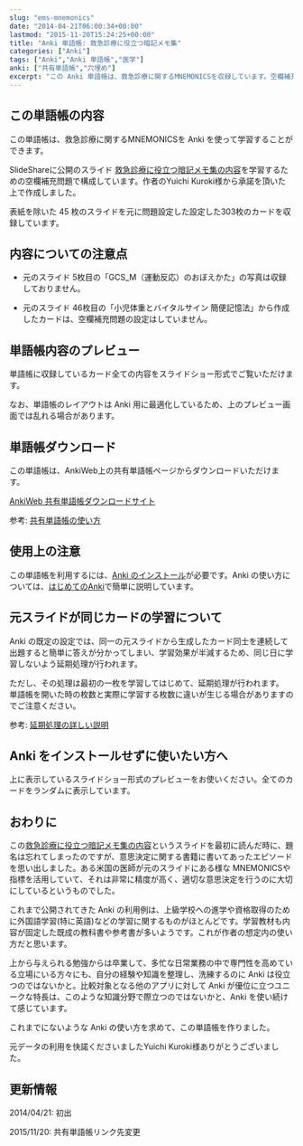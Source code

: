 ```yaml
---
slug: "ems-mnemonics"
date: "2014-04-21T06:00:34+00:00"
lastmod: "2015-11-20T15:24:25+00:00"
title: "Anki 単語帳: 救急診療に役立つ暗記メモ集"
categories: ["Anki"]
tags: ["Anki","Anki 単語帳","医学"]
anki: ["共有単語帳","穴埋め"]
excerpt: "この Anki 単語帳は、救急診療に関するMNEMONICSを収録しています。空欄補充の出題形式で記憶内容を確認するように構成しています。Anki Deck for EMS (Emergency Medical Services) mnemonics."
---
```

<section id="この単語帳の内容">
  <div class="page-header">
    <h1>この単語帳の内容</h1>
  </div>
<p>この単語帳は、救急診療に関するMNEMONICSを Anki を使って学習することができます。</p>
<p>SlideShareに公開のスライド <a href="http://www.slideshare.net/yuichikuroki/ss-33566632" target="_new">救急診療に役立つ暗記メモ集の内容</a>を学習するための空欄補充問題で構成しています。作者のYuichi Kuroki様から承諾を頂いた上で作成しました。</p>
<p>表紙を除いた 45 枚のスライドを元に問題設定した設定した303枚のカードを収録しています。</p>
<h2 id="内容についての注意点">内容についての注意点</h2>
<div class="ulist"><ul>
<li>
<p>
元のスライド 5枚目の「GCS_M（運動反応）のおぼえかた」の写真は収録しておりません。
</p>
</li>
<li>
<p>
元のスライド 46枚目の「小児体重とバイタルサイン 簡便記憶法」から作成したカードは、空欄補充問題の設定はしていません。
</p>
</li>
</ul></div>
</section>
<section id="単語帳内容のプレビュー">
  <div class="page-header">
    <h1>単語帳内容のプレビュー</h1>
  </div>
<p>単語帳に収録しているカード全ての内容をスライドショー形式でご覧いただけます。</p>
<p></p>
<p>なお、単語帳のレイアウトは Anki 用に最適化しているため、上のプレビュー画面では乱れる場合があります。</p>
</section>
<section id="単語帳ダウンロード">
  <div class="page-header">
    <h1>単語帳ダウンロード</h1>
  </div>
<p>この単語帳は、AnkiWeb上の共有単語帳ページからダウンロードいただけます。</p>
<p><a href="https://ankiweb.net/shared/info/697716450" target="_new" class="btn btn-large btn-primary"><i class="icon-share-alt icon-white"></i> AnkiWeb 共有単語帳ダウンロードサイト</a></p>
<p>参考: <a href="/how-to-use-shared-resources/">共有単語帳の使い方</a></p>
</section>
<section id="使用上の注意">
  <div class="page-header">
    <h1>使用上の注意</h1>
  </div>
<p>この単語帳を利用するには、<a href="/install_anki/">Anki のインストール</a>が必要です。Anki の使い方については、<a href="/how-to-anki/">はじめてのAnki</a>で簡単に説明しています。</p>
<h2 id="元スライドが同じカードの学習について">元スライドが同じカードの学習について</h2>
<p>Anki の既定の設定では、同一の元スライドから生成したカード同士を連続して出題すると簡単に答えが分かってしまい、学習効果が半減するため、同じ日に学習しないよう延期処理が行われます。</p>
<p>ただし、その処理は最初の一枚を学習してはじめて、延期処理が行われます。
単語帳を開いた時の枚数と実際に学習する枚数に違いが生じる場合がありますのでご注意ください。</p>
<p>参考: <a href="/how-to-suspend-this-card/">延期処理の詳しい説明</a></p>
<h2 id="anki_をインストールせずに使いたい方へ">Anki をインストールせずに使いたい方へ</h2>
<p>上に表示しているスライドショー形式のプレビューをお使いください。全てのカードをランダムに表示しています。</p>
</section>
<section id="おわりに">
  <div class="page-header">
    <h1>おわりに</h1>
  </div>
<p>この<a href="http://www.slideshare.net/yuichikuroki/ss-33566632" target="_new">救急診療に役立つ暗記メモ集の内容</a>というスライドを最初に読んだ時に、題名は忘れてしまったのですが、意思決定に関する書籍に書いてあったエピソードを思い出しました。ある米国の医師が元のスライドにある様な MNEMONICSや指標を活用していて、それは非常に精度が高く、適切な意思決定を行うのに大切にしているというものでした。</p>
<p>これまで公開されてきた Anki の利用例は、上級学校への進学や資格取得のために外国語学習(特に英語)などの学習に関するものがほとんどです。学習教材も内容が固定した既成の教科書や参考書が多いようです。これが作者の想定内の使い方だと思います。</p>
<p>上から与えられる勉強からは卒業して、多忙な日常業務の中で専門性を高めている立場にいる方々にも、自分の経験や知識を整理し、洗練するのに Anki は役立つのではないかと。比較対象となる他のアプリに対して Anki が優位に立つユニークな特長は、このような知識分野で際立つのではないかと、Anki を使い続けて感じています。</p>
<p>これまでにないような Anki の使い方を求めて、この単語帳を作りました。</p>
<p>元データの利用を快諾くださいましたYuichi Kuroki様ありがとうございました。</p>
</section>
<section id="更新情報">
  <div class="page-header">
    <h1>更新情報</h1>
  </div>
<p>2014/04/21: 初出</p>
<p>2015/11/20: 共有単語帳リンク先変更</p>
</section>


